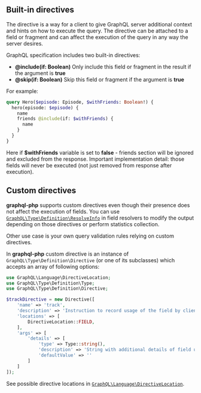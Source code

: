 ## Built-in directives
The directive is a way for a client to give GraphQL server additional context and hints on how to execute
the query. The directive can be attached to a field or fragment and can affect the execution of the 
query in any way the server desires.

GraphQL specification includes two built-in directives:
 
* **@include(if: Boolean)** Only include this field or fragment in the result if the argument is **true** 
* **@skip(if: Boolean)** Skip this field or fragment if the argument is **true**

For example:

```graphql
query Hero($episode: Episode, $withFriends: Boolean!) {
  hero(episode: $episode) {
    name
    friends @include(if: $withFriends) {
      name
    }
  }
}
```

Here if **$withFriends** variable is set to **false** - friends section will be ignored and excluded 
from the response. Important implementation detail: those fields will never be executed 
(not just removed from response after execution).

## Custom directives

**graphql-php** supports custom directives even though their presence does not affect the execution of fields.
You can use [`GraphQL\Type\Definition\ResolveInfo`](../class-reference.md#graphqltypedefinitionresolveinfo) 
in field resolvers to modify the output depending on those directives or perform statistics collection.
 
Other use case is your own query validation rules relying on custom directives.

In **graphql-php** custom directive is an instance of `GraphQL\Type\Definition\Directive`
(or one of its subclasses) which accepts an array of following options:

```php
use GraphQL\Language\DirectiveLocation;
use GraphQL\Type\Definition\Type;
use GraphQL\Type\Definition\Directive;

$trackDirective = new Directive([
    'name' => 'track',
    'description' => 'Instruction to record usage of the field by client',
    'locations' => [
        DirectiveLocation::FIELD,
    ],
    'args' => [
        'details' => [
            'type' => Type::string(),
            'description' => 'String with additional details of field usage scenario',
            'defaultValue' => ''
        ]
    ]
]);
```

See possible directive locations in 
[`GraphQL\Language\DirectiveLocation`](../class-reference.md#graphqllanguagedirectivelocation).
